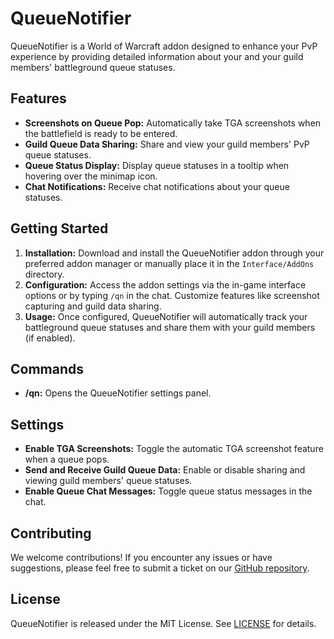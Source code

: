 # QueueNotifier

QueueNotifier is a World of Warcraft addon designed to enhance your PvP experience by providing detailed information about your and your guild members' battleground queue statuses.

## Features

- **Screenshots on Queue Pop:** Automatically take TGA screenshots when the battlefield is ready to be entered.
- **Guild Queue Data Sharing:** Share and view your guild members' PvP queue statuses.
- **Queue Status Display:** Display queue statuses in a tooltip when hovering over the minimap icon.
- **Chat Notifications:** Receive chat notifications about your queue statuses.

## Getting Started

1. **Installation:** Download and install the QueueNotifier addon through your preferred addon manager or manually place it in the `Interface/AddOns` directory.
2. **Configuration:** Access the addon settings via the in-game interface options or by typing `/qn` in the chat. Customize features like screenshot capturing and guild data sharing.
3. **Usage:** Once configured, QueueNotifier will automatically track your battleground queue statuses and share them with your guild members (if enabled).

## Commands

- **/qn:** Opens the QueueNotifier settings panel.

## Settings

- **Enable TGA Screenshots:** Toggle the automatic TGA screenshot feature when a queue pops.
- **Send and Receive Guild Queue Data:** Enable or disable sharing and viewing guild members' queue statuses.
- **Enable Queue Chat Messages:** Toggle queue status messages in the chat.

## Contributing

We welcome contributions! If you encounter any issues or have suggestions, please feel free to submit a ticket on our [GitHub repository](https://github.com/masterkain/queuenotifier).

## License

QueueNotifier is released under the MIT License. See [LICENSE](https://github.com/masterkain/queuenotifier/blob/main/LICENSE) for details.
